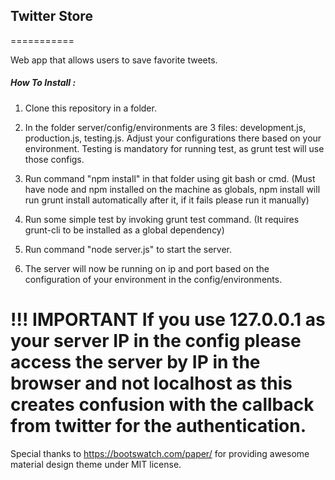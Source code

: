 ## Twitter Store
===========

Web app that allows users to save favorite tweets.

##### How To Install :
1. Clone this repository in a folder.

2. In the folder server/config/environments are 3 files: development.js, production.js, testing.js. Adjust your configurations there
based on your environment. Testing is mandatory for running test, as grunt test will use those configs.

3. Run command "npm install" in that folder using git bash or cmd.
    (Must have node and npm installed on the machine as globals, npm install will run grunt install automatically after it,
     if it fails please run it manually)

4. Run some simple test by invoking grunt test command. (It requires grunt-cli to be installed as a global dependency)

5. Run command "node server.js" to start the server.

6. The server will now be running on ip and port based on the configuration of your environment in the config/environments.

!!! IMPORTANT If you use 127.0.0.1 as your server IP in the config please access the server by IP in the browser and not localhost as this creates confusion with the callback from twitter for the authentication.
==========
Special thanks to https://bootswatch.com/paper/ for providing awesome material design theme under MIT license.